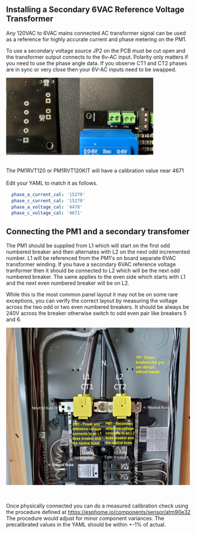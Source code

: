 ## Installing a Secondary 6VAC Reference Voltage Transformer

Any 120VAC to 6VAC mains connected AC transformer signal can be used as a reference for highly accurate current and phase metering on the PM1.

To use a secondary voltage source JP2 on the PCB must be cut open and the transformer output connects to the 6v-AC input. Polarity only matters if you need to use the phase angle data. If you observe CT1 and CT2 phases are in sync or very close then your 6V-AC inputs need to be swapped.

<div style="display: flex; justify-content: space-between 0;">
    <img src="../images/pm1/6vac.connector.jp2.jpg" alt="Select" style="width: 200px;"/>
    <img src="../images/pm1/6vac.connector.top.jpg" alt="Select" style="width: 200px;"/>
</div>
<br><br>
The PM1RVT120 or PM1RVT120KIT will have a calibration value near 4671
<br><br>
Edit your YAML to match it as follows.

```yaml
  phase_a_current_cal: '15270'
  phase_c_current_cal: '15270'
  phase_a_voltage_cal: '4470'
  phase_c_voltage_cal: '4671'
  ```


## Connecting the PM1 and a secondary transfomer

The PM1 should be supplied from L1 which will start on the first odd numbered breaker and then alternates with L2 on the next odd incremented number. L1 will be referenced from the PM1's on board separate 6VAC transformer winding. If you have a secondary 6VAC reference voltage tranformer then it should be connected to L2 which will be the next odd numbered breaker. The same applies to the even side which starts with L1 and the next even numbered breaker will be on L2.

While this is the most common panel layout it may not be on some rare exceptions, you can verify the correct layout by measuring the voltage across the two odd or two even numbered breakers. It should be always be 240V across the breaker otherwise switch to odd even pair like breakers 5 and 6.

<div style="display: flex; justify-content: space-between 0;">
    <img src="../images/pm1/200A.split.phase.panel.jpg" alt="Select" style="width: 500px;"/>
</div>
<br><br>

Once physically connected you can do a measured calibration check using the procedure defined at https://esphome.io/components/sensor/atm90e32 The procedure would adjust for minor component variances. The precalibrated values in the YAML should be within +-1% of actual.